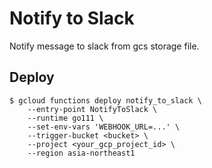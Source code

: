 # Notify to Slack

Notify message to slack from gcs storage file.

## Deploy

```
$ gcloud functions deploy notify_to_slack \
    --entry-point NotifyToSlack \
    --runtime go111 \
    --set-env-vars 'WEBHOOK_URL=...' \
    --trigger-bucket <bucket> \
    --project <your_gcp_project_id> \
    --region asia-northeast1
```
